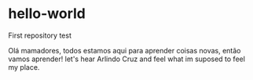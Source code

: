 # hello-world
First repository test 


Olá mamadores, todos estamos aqui para aprender coisas novas, então vamos aprender!
let's hear Arlindo Cruz and feel what im suposed to feel my place.
